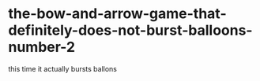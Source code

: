 # the-bow-and-arrow-game-that-definitely-does-not-burst-balloons-number-2
this time it actually bursts ballons
